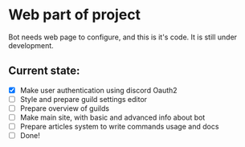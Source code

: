 # Web part of project

Bot needs web page to configure, and this is it's code. 
It is still under development.

## Current state:

- [x] Make user authentication using discord Oauth2
- [ ] Style and prepare guild settings editor
- [ ] Prepare overview of guilds
- [ ] Make main site, with basic and advanced info about bot
- [ ] Prepare articles system to write commands usage and docs
- [ ] Done!
